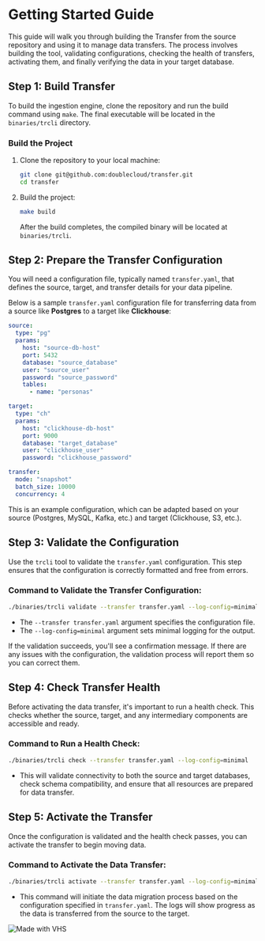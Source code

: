 # Getting Started Guide

This guide will walk you through building the Transfer from the source repository and using it to manage data transfers. The process involves building the tool, validating configurations, checking the health of transfers, activating them, and finally verifying the data in your target database.

## Step 1: Build Transfer

To build the ingestion engine, clone the repository and run the build command using `make`. The final executable will be located in the `binaries/trcli` directory.

### Build the Project

1. Clone the repository to your local machine:
   ```bash
   git clone git@github.com:doublecloud/transfer.git
   cd transfer
   ```

2. Build the project:
   ```bash
   make build
   ```

   After the build completes, the compiled binary will be located at `binaries/trcli`.

## Step 2: Prepare the Transfer Configuration

You will need a configuration file, typically named `transfer.yaml`, that defines the source, target, and transfer details for your data pipeline.

Below is a sample `transfer.yaml` configuration file for transferring data from a source like **Postgres** to a target like **Clickhouse**:

```yaml
source:
  type: "pg"
  params:
    host: "source-db-host"
    port: 5432
    database: "source_database"
    user: "source_user"
    password: "source_password"
    tables:
      - name: "personas"

target:
  type: "ch"
  params:
    host: "clickhouse-db-host"
    port: 9000
    database: "target_database"
    user: "clickhouse_user"
    password: "clickhouse_password"

transfer:
  mode: "snapshot"
  batch_size: 10000
  concurrency: 4
```

This is an example configuration, which can be adapted based on your source (Postgres, MySQL, Kafka, etc.) and target (Clickhouse, S3, etc.).

## Step 3: Validate the Configuration

Use the `trcli` tool to validate the `transfer.yaml` configuration. This step ensures that the configuration is correctly formatted and free from errors.

### Command to Validate the Transfer Configuration:

```bash
./binaries/trcli validate --transfer transfer.yaml --log-config=minimal
```

- The `--transfer transfer.yaml` argument specifies the configuration file.
- The `--log-config=minimal` argument sets minimal logging for the output.

If the validation succeeds, you'll see a confirmation message. If there are any issues with the configuration, the validation process will report them so you can correct them.

## Step 4: Check Transfer Health

Before activating the data transfer, it's important to run a health check. This checks whether the source, target, and any intermediary components are accessible and ready.

### Command to Run a Health Check:

```bash
./binaries/trcli check --transfer transfer.yaml --log-config=minimal
```

- This will validate connectivity to both the source and target databases, check schema compatibility, and ensure that all resources are prepared for data transfer.

## Step 5: Activate the Transfer

Once the configuration is validated and the health check passes, you can activate the transfer to begin moving data.

### Command to Activate the Data Transfer:

```bash
./binaries/trcli activate --transfer transfer.yaml --log-config=minimal
```

- This command will initiate the data migration process based on the configuration specified in `transfer.yaml`. The logs will show progress as the data is transferred from the source to the target.

![Made with VHS](https://vhs.charm.sh/vhs-3ETIytnxDtBmrgkcOX3ZBf.gif)

